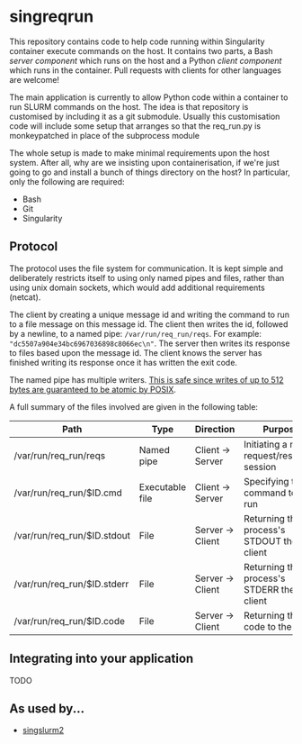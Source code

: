 # singreqrun

This repository contains code to help code running within Singularity container
execute commands on the host. It contains two parts, a Bash *server component*
which runs on the host and a Python *client component* which runs in the
container. Pull requests with clients for other languages are welcome!

The main application is currently to allow Python code within a container to
run SLURM commands on the host. The idea is that repository is customised by
including it as a git submodule. Usually this customisation code will include
some setup that arranges so that the req_run.py is monkeypatched in place of
the subprocess module 

The whole setup is made to make minimal requirements upon the host system.
After all, why are we insisting upon containerisation, if we're just going to
go and install a bunch of things directory on the host? In particular, only the
following are required:

 * Bash
 * Git
 * Singularity

## Protocol

The protocol uses the file system for communication. It is kept simple and
deliberately restricts itself to using only named pipes and files, rather than
using unix domain sockets, which would add additional requirements (netcat).

The client by creating a unique message id and writing the command to run to
a file message on this message id. The client then writes the id, followed by
a newline, to a named pipe: `/var/run/req_run/reqs`. For example:
`"dc5507a904e34bc6967036898c8066ec\n"`. The server then writes its response to
files based upon the message id. The client knows the server has finished
writing its response once it has written the exit code.

The named pipe has multiple writers. [This is safe since writes of up to 512
bytes are guaranteed to be atomic by
POSIX](https://unix.stackexchange.com/questions/68146/what-are-guarantees-for-concurrent-writes-into-a-named-pipe).

A full summary of the files involved are given in the following table:

| Path | Type | Direction | Purpose |
|---|---|---|---|
| /var/run/req_run/reqs | Named pipe | Client -> Server | Initiating a new request/response session |
| /var/run/req_run/$ID.cmd | Executable file | Client -> Server | Specifying the command to be run |
| /var/run/req_run/$ID.stdout | File | Server -> Client | Returning the process's STDOUT the client |
| /var/run/req_run/$ID.stderr | File | Server -> Client | Returning the process's STDERR the client |
| /var/run/req_run/$ID.code | File | Server -> Client | Returning the exit code to the client |

## Integrating into your application

TODO

## As used by...

 * [singslurm2](https://github.com/frankier/singslurm2)
